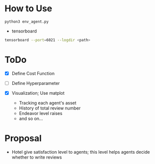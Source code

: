 # How to Use
```bash
python3 env_agent.py
```

- tensorboard
```bash
tensorboard --port=6021 --logdir <path>
```

# ToDo

- [x] Define Cost Function

- [ ] Define Hyperparameter

- [x] Visualization; Use matplot
  * Tracking each agent's asset
  * History of total review number
  * Endeavor level raises
  * and so on...

# Proposal

* Hotel give satisfaction level to agents; this level helps agents decide whether to write reviews
